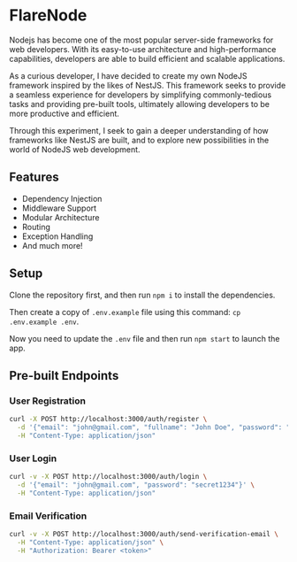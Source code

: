 # FlareNode

Nodejs has become one of the most popular server-side frameworks for web developers. With its easy-to-use architecture and high-performance capabilities, developers are able to build efficient and scalable applications.

As a curious developer, I have decided to create my own NodeJS framework inspired by the likes of NestJS. This framework seeks to provide a seamless experience for developers by simplifying commonly-tedious tasks and providing pre-built tools, ultimately allowing developers to be more productive and efficient.

Through this experiment, I seek to gain a deeper understanding of how frameworks like NestJS are built, and to explore new possibilities in the world of NodeJS web development.

## Features
- Dependency Injection
- Middleware Support
- Modular Architecture
- Routing
- Exception Handling
- And much more!

## Setup

Clone the repository first, and then run `npm i` to install the dependencies.

Then create a copy of `.env.example` file using this command: `cp .env.example .env`.

Now you need to update the `.env` file and then run `npm start` to launch the app.

## Pre-built Endpoints

### User Registration

```bash
curl -X POST http://localhost:3000/auth/register \
  -d '{"email": "john@gmail.com", "fullname": "John Doe", "password": "secret1234"}' \
  -H "Content-Type: application/json"
```

### User Login

```bash
curl -v -X POST http://localhost:3000/auth/login \
  -d '{"email": "john@gmail.com", "password": "secret1234"}' \
  -H "Content-Type: application/json"
```

### Email Verification

```bash
curl -v -X POST http://localhost:3000/auth/send-verification-email \
  -H "Content-Type: application/json" \
  -H "Authorization: Bearer <token>"
```
